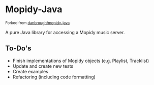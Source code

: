 # Mopidy-Java
<sup>Forked from [danbrough/mopidy-java](https://github.com/danbrough/mopidy-java) </sup>

A pure Java library for accessing a Mopidy music server.

## To-Do's
- Finish implementations of Mopidy objects (e.g. Playlist, Tracklist)
- Update and create new tests
- Create examples
- Refactoring (including code formatting) 
